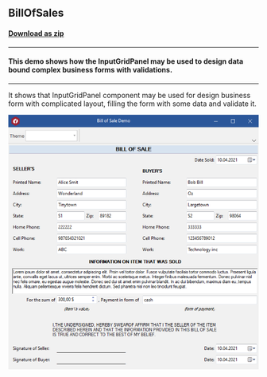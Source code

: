 ## BillOfSales
#### [Download as zip](https://grapecity.github.io/DownGit/#/home?url=https://github.com/GrapeCity/ComponentOne-WinForms-Samples/tree/master/NetFramework\InputPanel\VB\BillOfSale\BillOfSale)
____
#### This demo shows how the InputGridPanel may be used to design data bound complex business forms with validations.
____
It shows that InputGridPanel component may be used for design business form with complicated layout, filling the form with some data and validate it.

![screenshot](screenshot.PNG)

